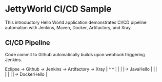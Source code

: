 JettyWorld CI/CD Sample
====================================

This introductory Hello World application demonstrates CI/CD pipeline automation with Jenkins, Maven, Docker, Artifactory, 
and Xray.

CI/CD Pipeline
-----------------------------------
Code commit to Github automatically builds upon webhook triggering Jenkins.  

Eclipse -> Github -> Jenkins -> Artifactory -> Xray 
                       |             ^ ^
                       |             | |
                       |-> JavaHello | |
                       |               |
                       |               |
                       |-> DockerHello |
                       